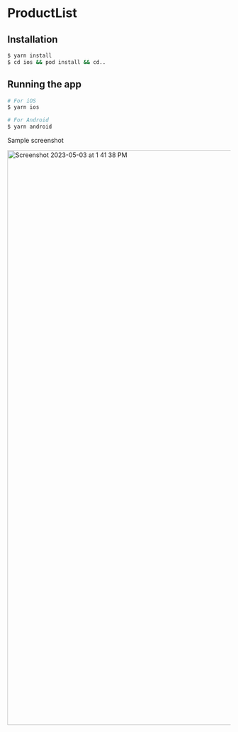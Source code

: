 # ProductList


## Installation

```bash
$ yarn install
$ cd ios && pod install && cd..
```

## Running the app

```bash
# For iOS
$ yarn ios

# For Android
$ yarn android
```

Sample screenshot

<img width="1294" alt="Screenshot 2023-05-03 at 1 41 38 PM" src="https://user-images.githubusercontent.com/16939256/235839979-6611ff1f-f43c-41b7-8633-b0c517cc8973.png">
